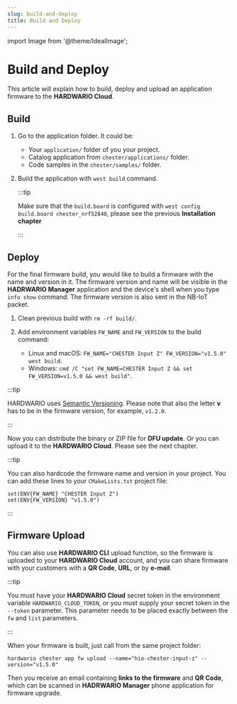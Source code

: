 ```yaml
---
slug: build-and-deploy
title: Build and Deploy
---
```

import Image from '@theme/IdealImage';

# Build and Deploy

This article will explain how to build, deploy and upload an application firmware to the **HARDWARIO Cloud**.

## Build

1. Go to the application folder. It could be:
    - Your `application/` folder of you your project.
    - Catalog application from `chester/applications/` folder.
    - Code samples in the `chester/samples/` folder.

2. Build the application with `west build` command.

   :::tip

   Make sure that the `build.board` is configured with `west config build.board chester_nrf52840`, please see the previous **Installation chapter**

   :::

## Deploy

For the final firmware build, you would like to build a firmware with the name and version in it. The firmware version and name will be visible in the **HADRWARIO Manager** application and the device's shell when you type `info show` command. The firmware version is also sent in the NB-IoT packet.

1. Clean previous build with `rm -rf build/`.

2. Add environment variables `FW_NAME` and `FW_VERSION` to the build command:
     - Linux and macOS: `FW_NAME="CHESTER Input Z" FW_VERSION="v1.5.0" west build`.
     - Windows: `cmd /C "set FW_NAME=CHESTER Input Z && set FW_VERSION=v1.5.0 && west build"`.

:::tip

HARDWARIO uses [Semantic Versioning](https://semver.org/). Please note that also the letter **v** has to be in the firmware version, for example, `v1.2.0`.

:::

Now you can distribute the binary or ZIP file for **DFU update**. Or you can upload it to the **HARDWARIO Cloud**. Please see the next chapter.

:::tip

You can also hardcode the firmware name and version in your project. You can add these lines to your `CMakeLists.txt` project file:

```
set(ENV{FW_NAME} "CHESTER Input Z")
set(ENV{FW_VERSION} "v1.5.0")
```

:::

## Firmware Upload

You can also use **HARDWARIO CLI** upload function, so the firmware is uploaded to your **HARDWARIO Cloud** account, and you can share firmware with your customers with a **QR Code**, **URL**, or by **e-mail**.

:::tip

You must have your **HARDWARIO Cloud** secret token in the environment variable `HARDWARIO_CLOUD_TOKEN`, or you must supply your secret token in the `--token` parameter. This parameter needs to be placed exactly between the `fw` and `list` parameters.

:::

When your firmware is built, just call from the same project folder:

`hardwario chester app fw upload --name="hio-chester-input-z" --version="v1.5.0"`

Then you receive an email containing **links to the firmware** and **QR Code**, which can be scanned in **HADRWARIO Manager** phone application for firmware upgrade.
